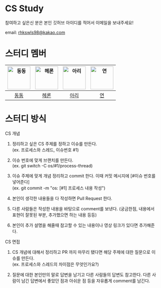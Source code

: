 # CS Study

참여하고 싶은신 분은 본인 깃허브 아이디를 적어서 이메일을 보내주세요!

email: rhkswls98@kakao.com

# 스터디 멤버

| <img src="https://avatars.githubusercontent.com/u/49313910?v=4" width=75px alt="동동"/>  | <img src="https://avatars.githubusercontent.com/u/49395754?v=4" width=75px alt="헤론"/>  | <img src="https://avatars.githubusercontent.com/u/78026977?v=4" width=75px alt="아리"/>  |<img src="https://avatars.githubusercontent.com/u/95534831?v=4" width=75px alt="연"/>   |
| :-----: | :-----: | :-----: | :-----: |
| [동동](https://github.com/HanKwanJin) | [헤론](https://github.com/Heron-Woong)  | [아리](https://github.com/zer0silver) | [연](https://github.com/leeys1218) |

# 스터디 방식

CS 개념
1. 정리하고 싶은 CS 주제를 정하고 이슈를 만든다.
<br>(ex. 프로세스와 스레드, 이슈번호 #1)

2. 이슈 번호에 맞게 브랜치를 만든다. 
<br>(ex. git switch -C os/#1/process-thread)

3. 이슈 주제에 맞게 개념 정리하고 commit 한다. 이때 커밋 메시지에 [#이슈 번호를 넣어준다] 
<br>(ex. git commit -m "os: [#1] 프로세스 내용 작성")

4. 본인이 생각한 내용들을 다 작성하면 Pull Request 한다.

5. 다른 사람들은 작성한 내용을 바탕으로 comment를 보낸다. (궁금한점, 내용에서 표현이 잘못된 부분, 추가했으면 하는 내용 등등)

6. 본인이 추가 설명을 해줄때 참고할 수 있는 내용이나 영상 링크가 있다면 추가해준다.

CS 면접
1. CS 개념에 대해서 정리하고 PR 까지 마무리 됐다면 해당 주제에 대한 질문으로 이슈를 만든다. 
<br>(ex. 프로세스와 스레드의 차이점은 무엇인가요?)

2. 질문에 대한 본인만의 말로 답변을 남기고 다른 사람들의 답변도 참고한다. 다른 사람이 남긴 답변에서 좋았던 점과 아쉬운 점 등을 자유롭게 comment를 남긴다.
